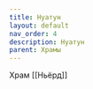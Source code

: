 ```yaml
---
title: Нуатун
layout: default
nav_order: 4
description: Нуатун
parent: Храмы
---
```


Храм [[Ньёрд]]
